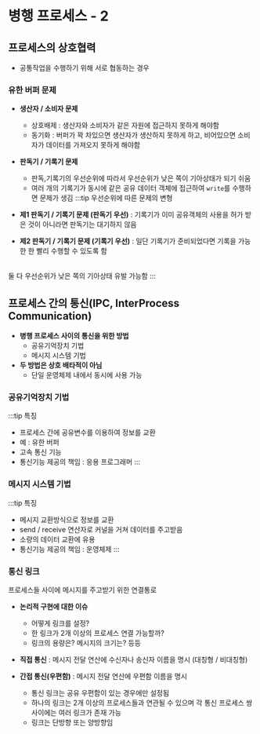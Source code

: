 # 병행 프로세스 - 2
## 프로세스의 상호협력
- 공통작업을 수행하기 위해 서로 협동하는 경우

### 유한 버퍼 문제
- **생산자 / 소비자 문제**
  - 상호배제 : 생산자와 소비자가 같은 자원에 접근하지 못하게 해야함
  - 동기화 : 버퍼가 꽉 차있으면 생산자가 생산하지 못하게 하고, 비어있으면 소비자가 데이터를 가져오지 못하게 해야함

- **판독기 / 기록기 문제**
  - 판독,기록기의 우선순위에 따라서 우선순위가 낮은 쪽이 기아상태가 되기 쉬움
  - 여러 개의 기록기가 동시에 같은 공유 데이터 객체에 접근하여 `write`를 수행하면 문제가 생김
:::tip 우선순위에 따른 문제의 변형
- **제1 판독기 / 기록기 문제 (판독기 우선)** : 기록기가 이미 공유객체의 사용을 허가 받은 것이 아니라면 판독기는 대기하지 않음
- **제2 판독기 / 기록기 문제 (기록기 우선)** : 일단 기록기가 준비되었다면 기록을 가능한 한 빨리 수행할 수 있도록 함
<br>
둘 다 우선순위가 낮은 쪽의 기아상태 유발 가능함
:::

## 프로세스 간의 통신(IPC, InterProcess Communication)
- **병행 프로세스 사이의 통신을 위한 방법**
  - 공유기억장치 기법
  - 메시지 시스템 기법
- **두 방법은 상호 배타적이 아님**
  - 단일 운영체제 내에서 동시에 사용 가능


### 공유기억장치 기법
:::tip 특징
- 프로세스 간에 공유변수를 이용하여 정보를 교환
- 예 : 유한 버퍼
- 고속 통신 기능
- 통신기능 제공의 책임 : 응용 프로그래머
:::

### 메시지 시스템 기법
:::tip 특징
- 메시지 교환방식으로 정보를 교환
- send / receive 연산자로 커널을 거쳐 데이터를 주고받음
- 소량의 데이터 교환에 유용
- 통신기능 제공의 책임 : 운영체제
:::

### 통신 링크
프로세스들 사이에 메시지를 주고받기 위한 연결통로
- **논리적 구현에 대한 이슈**
  - 어떻게 링크를 설정?
  - 한 링크가 2개 이상의 프로세스 연결 가능할까?
  - 링크의 용량은? 메시지의 크기는? 등등

- **직접 통신** : 메시지 전달 연산에 수신자나 송신자 이름을 명시 (대칭형 / 비대칭형)
- **간접 통신(우편함)** : 메시지 전달 연산에 우편함 이름을 명시
  - 통신 링크는 공유 우편함이 있는 경우에만 설정됨
  - 하나의 링크는 2개 이상의 프로세스들과 연관될 수 있으며 각 통신 프로세스 쌍 사이에는 여러 링크가 존재 가능
  - 링크는 단방향 또는 양방향임